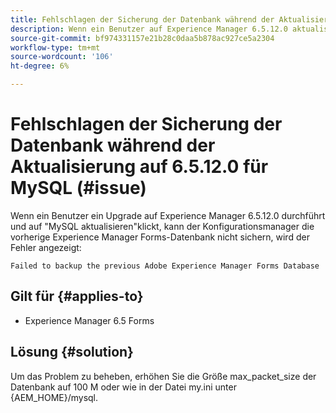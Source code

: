 ```yaml
---
title: Fehlschlagen der Sicherung der Datenbank während der Aktualisierung auf 6.5.12.0 für MySQL.
description: Wenn ein Benutzer auf Experience Manager 6.5.12.0 aktualisiert und auf "MySQL aktualisieren"klickt, kann der Konfigurationsmanager die vorherige Experience Manager Forms-Datenbank nicht sichern.
source-git-commit: bf974331157e21b28c0daa5b878ac927ce5a2304
workflow-type: tm+mt
source-wordcount: '106'
ht-degree: 6%

---
```


# Fehlschlagen der Sicherung der Datenbank während der Aktualisierung auf 6.5.12.0 für MySQL (#issue)

Wenn ein Benutzer ein Upgrade auf Experience Manager 6.5.12.0 durchführt und auf &quot;MySQL aktualisieren&quot;klickt, kann der Konfigurationsmanager die vorherige Experience Manager Forms-Datenbank nicht sichern, wird der Fehler angezeigt:

`Failed to backup the previous Adobe Experience Manager Forms Database`


## Gilt für {#applies-to}

* Experience Manager 6.5 Forms

## Lösung {#solution}

Um das Problem zu beheben, erhöhen Sie die Größe max_packet_size der Datenbank auf 100 M oder wie in der Datei my.ini unter {AEM_HOME}/mysql.
